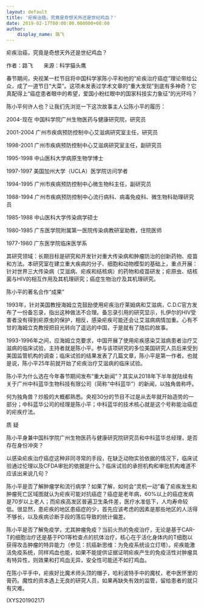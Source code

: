 ```yaml
---
layout: default
title: '疟疾治癌，究竟是奇想天外还是世纪鸡血？'
date: 2019-02-17T00:00:00.000000+08:00
author:
    display_name: 路飞
---
```


疟疾治癌，究竟是奇想天外还是世纪鸡血？

作者：路飞　　来源：科学猫头鹰

春节期间，央视某一栏节目将中国科学家陈小平和他的“疟疾治疗癌症”理论带给公众，成了一道节日“大菜”。这项未发表过学术文章的“重大发现”到底有多神奇？它真配得上“癌症患者眼中的希望，爱国小粉红眼中的国家科技实力象征”的光环吗？

陈小平何许人也？让我们先浏览一下这次故事主人公陈小平的履历：

2004-现在 中国科学院广州生物医药与健康研究院，研究员

2001-2004 广州市疾病预防控制中心艾滋病研究室主任，研究员

1998-2001 广州市疾病预防控制中心艾滋病研究室主任，副研究员

1995-1998 中山医科大学病原生物学博士

1997-1997 美国加州大学（UCLA）医学院访问学者

1994-1995 广州市疾病预防控制中心微生物科主任，副研究员

1988-1994 广州市疾病预防控制中心流行病科、病毒免疫科、微生物科助理研究员

1985-1988 中山医科大学传染病学硕士

1980-1985 广东医学院附属第一医院传染病教研室助教，住院医师

1977-1980 广东医学院临床医学系

其研究领域：长期目标是研究和开发针对重大传染病和肿瘤防治的创新药物、疫苗和方法。本研究室在建立重大疾病的分子、细胞和动物模型的基础上，重点开展：针对世界三大传染病（艾滋病、疟疾和结核病）的药物和疫苗研发；疟原虫、结核菌与HIV的相互作用及其机理研究；癌症生物治疗及其机理研究。

陈小平的著名合作“成果”

1993年，针对美国教授海姆立克鼓励使用疟疾治疗莱姆病和艾滋病，C.D.C官方发布了一份备忘录，指出这种做法不合理。备忘录引用的研究显示，扎伊尔的HIV受害者没有得到疟原虫的保护，相反，感染疟疾可能还会让艾滋病病情加重。心有不甘的海姆立克教授把目光转向了遥远的中国，于是就有了随后的故事。

1993-1996年之间，应海姆立克要求，中国开展了使用疟疾感染艾滋病患者治疗艾滋病的临床试验，主持者就是陈小平。参与该项研究的多位美国研究人员后来受到美国监管机构的调查；临床试验的结果发表了几篇文章，陈小平是第一作者。也就是说，陈小平25年前就开始了疟疾治疗艾滋病的临床试验。

陈小平为什么选在今年春节期间发布“重大新闻”？其实从2018年下半年就陆续有关于广州中科蓝华生物科技有限公司（简称“中科蓝华”）的新闻，以独角兽称呼。

何为独角兽？炒股的大概都熟悉。央视30分的节目不过是从去年就开始造势的一部分；中科蓝华公司的经理是陈小平；中科蓝华的技术核心就是这个号称能治癌症的疟疾疗法。

质 疑

陈小平身兼中国科学院广州生物医药与健康研究院研究员和中科蓝华总经理，是否存在身份冲突？

以感染疟疾治疗癌症这种非同寻常的手段，在缺乏动物实验依据的情况下，临床试验通过伦理以及CFDA审批的依据是什么？临床试验的承担机构和审批机构难道不应该出来说几句？

陈小平是否了解肿瘤学和流行病学？如果了解，如何会“灵机一动”看了疟疾发生和肿瘤死亡区域图就认为疟疾可能对抗癌症？癌症是老年病，60%以上的癌症发病是70岁以上老人；而疟疾高发区普遍卫生条件差，医疗水准低下，人均寿命较低。很显然，患疟疾的地区患癌症的少，首先应该考虑的因素是那些地区的人活得不够长，以及疾病诊断手段的落后导致的统计偏差。

陈小平是否了解免疫学，尤其肿瘤免疫？当前火热的免疫治疗，无论是基于CAR-T的细胞治疗还是基于PD1等检查点的抗体治疗，核心在于活化身体内的T细胞以获得攻击肿瘤的特异能力（参见：抗癌新思维：为免疫系统设立灯塔）。疟疾能激活免疫系统，同样鸡血也能，如果不能提供证据证明疟疾产生的免疫活性对肿瘤具有特异性，则效果和打鸡血无异，安全性可能还不如打鸡血。

在陈小平手中，疟疾好比魔术师头顶的帽子，哈利波特手中的魔杖，老中医怀里的膏药。魔性的资本遇上无良的研究人员，如果再缺失有效的监管，留给患者的就只有灾难。

(XYS20190217)

